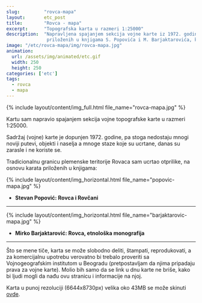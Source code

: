 ```yaml
---
slug:         "rovca-mapa"
layout:       etc_post
title:        "Rovca - mapa"
excerpt:      "Topografska karta u razmeri 1:25000"
description:  "Napravljena spajanjem sekcija vojne karte iz 1972. godine, granica plemenske teritorije ucrtana na osnovu mapa
               priloženih u knjigama S. Popovića i M. Barjaktarovića, koje se takođe mogu naći ovde."
image: "/etc/rovca-mapa/img/rovca-mapa.jpg"
animation:
  url: /assets/img/animated/etc.gif
  width: 250
  height: 250
categories: ['etc']
tags: 
  - rovca
  - mapa
---
```


{% include layout/content/img_full.html file_name="rovca-mapa.jpg" %}

Kartu sam napravio spajanjem sekcija vojne topografske karte u razmeri 1:25000.

Sadržaj (vojne) karte je dopunjen 1972. godine, pa stoga nedostaju mnogi noviji putevi, objekti i naselja a mnoge staze koje su 
ucrtane, danas su zarasle i ne koriste se.

Tradicionalnu granicu plemenske teritorije Rovaca sam ucrtao otprilike, na osnovu karata priloženih u knjigama:

{% include layout/content/img_horizontal.html file_name="popovic-mapa.jpg" %}
* **Stevan Popović: Rovca i Rovčani**

***

{% include layout/content/img_horizontal.html file_name="barjaktarovic-mapa.jpg" %}
* **Mirko Barjaktarović: Rovca, etnološka monografija**

***

Što se mene tiče, karta se može slobodno deliti, štampati, reprodukovati, a za komercijalnu upotrebu verovatno bi trebalo
proveriti sa Vojnogeografskim institutom u Beogradu (pretpostavljam da njima pripadaju prava za vojne karte). Molio bih
samo da se link u dnu karte ne briše, kako bi ljudi mogli da nađu ovu stranicu i informacije na njoj.

Karta u punoj rezoluciji (6644x8730px) velika oko 43MB se može skinuti <a href="https://www.dropbox.com/s/6mjqc28tevxlfxu/rovca-mapa.jpg?dl=0" target="_blank">ovde</a>.